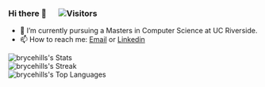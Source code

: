### Hi there 👋    &emsp;     ![Visitors](https://api.visitorbadge.io/api/visitors?path=https%3A%2F%2Fgithub.com%2Fbrycehills&show_icons=true&theme=tokyonight)  

- 🔭 I’m currently pursuing a Masters in Computer Science at UC Riverside. 
- 📫 How to reach me: [Email](mailto:bhill007@ucr.edu) or [Linkedin](https://www.linkedin.com/in/brycehills1/)  


![brycehills's Stats](https://github-readme-stats.vercel.app/api?username=brycehills&theme=vue-dark&show_icons=true&hide_border=false&count_private=true)  
![brycehills's Streak](https://github-readme-streak-stats.herokuapp.com/?user=brycehills&theme=vue-dark&hide_border=false)  
![brycehills's Top Languages](https://github-readme-stats.vercel.app/api/top-langs/?username=brycehills&theme=vue-dark&show_icons=true&hide_border=false&layout=compact)

